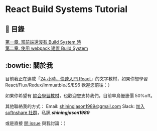 # React Build Systems Tutorial


## :scroll: 目錄

[第一章. 當前端還沒有 Build System 時](https://github.com/shiningjason1989/react-build-systems-tutorial/tree/master/1_default)  
[第二章. 使用 webpack 建置 Build System](https://github.com/shiningjason1989/react-build-systems-tutorial/tree/master/2_webpack)


## :bowtie: 關於我

目前我正在連載「[24 小時，快速入門 React](https://github.com/shiningjason1989/react-quick-tutorial)」的文字教材，如果你想學習 React/Flux/Redux/ImmuatbleJS/ES6 歡迎您前往：）

如果你希望有 [綜合學習教材](https://4cats.teachable.com/courses/24hrs-react-101)，也歡迎您支持我們，目前早鳥優惠價 50%off。

其他聯絡我的方式：
Email: shiningjason1989@gmail.com
Slack: [加入 softnshare 社群](https://softnshare.slack.com/)，私訊 ***shiningjason1989***

或是直接 [開 issue](https://github.com/shiningjason1989/react-build-systems-tutorial/issues/new) 與我討論：）

